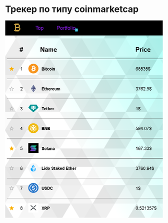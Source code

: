 # Трекер по типу coinmarketcap
![tracker](https://github.com/ravesjs/coin-tracker/blob/main/image/tracker.png)
